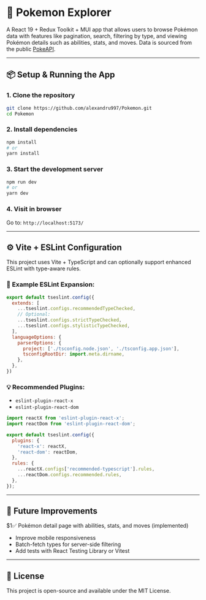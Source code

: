 
# 🧬 Pokemon Explorer

A React 19 + Redux Toolkit + MUI app that allows users to browse Pokémon data with features like pagination, search, filtering by type, and viewing Pokémon details such as abilities, stats, and moves. Data is sourced from the public [PokeAPI](https://pokeapi.co).

---

## 📦 Setup & Running the App

### 1. Clone the repository

```bash
git clone https://github.com/alexandru997/Pokemon.git
cd Pokemon
```

### 2. Install dependencies

```bash
npm install
# or
yarn install
```

### 3. Start the development server

```bash
npm run dev
# or
yarn dev
```

### 4. Visit in browser

Go to: `http://localhost:5173/`

---

## ⚙️ Vite + ESLint Configuration

This project uses Vite + TypeScript and can optionally support enhanced ESLint with type-aware rules.

### 🔧 Example ESLint Expansion:

```js
export default tseslint.config({
  extends: [
    ...tseslint.configs.recommendedTypeChecked,
    // Optional:
    ...tseslint.configs.strictTypeChecked,
    ...tseslint.configs.stylisticTypeChecked,
  ],
  languageOptions: {
    parserOptions: {
      project: ['./tsconfig.node.json', './tsconfig.app.json'],
      tsconfigRootDir: import.meta.dirname,
    },
  },
})
```

### 💡 Recommended Plugins:

- `eslint-plugin-react-x`
- `eslint-plugin-react-dom`

```js
import reactX from 'eslint-plugin-react-x';
import reactDom from 'eslint-plugin-react-dom';

export default tseslint.config({
  plugins: {
    'react-x': reactX,
    'react-dom': reactDom,
  },
  rules: {
    ...reactX.configs['recommended-typescript'].rules,
    ...reactDom.configs.recommended.rules,
  },
});
```

---

## 🧪 Future Improvements
$1✅ Pokémon detail page with abilities, stats, and moves (implemented)
- Improve mobile responsiveness
- Batch-fetch types for server-side filtering
- Add tests with React Testing Library or Vitest

---

## 📜 License

This project is open-source and available under the MIT License.

